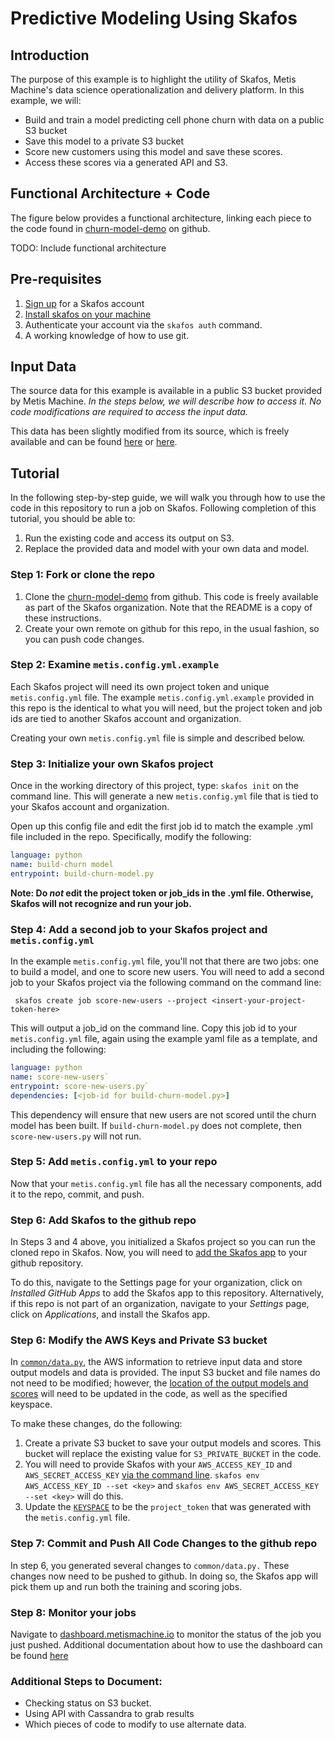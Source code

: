 # Predictive Modeling Using Skafos

## Introduction

The purpose of this example is to highlight the utility of Skafos, Metis Machine's data science operationalization and delivery platform. In this example, we will: 

* Build and train a model predicting cell phone churn with data on a public S3 bucket
* Save this model to a private S3 bucket
* Score new customers using this model and save these scores.
* Access these scores via a generated API and S3. 

## Functional Architecture + Code

The figure below provides a functional architecture, linking each piece to the code found in [churn-model-demo](https://github.com/skafos/churn-model-demo) on github.  

TODO: Include functional architecture

## Pre-requisites

1. [Sign up](https://dashboard.metismachine.io/sign-up) for a Skafos account
2. [Install skafos on your machine](https://docs.metismachine.io/docs/installation)
3. Authenticate your account via the `skafos auth` command.
4. A working knowledge of how to use git. 

## Input Data

The source data for this example is available in a public S3 bucket provided by Metis Machine. _In the steps below, we will describe how to access it. No code modifications are required to access the input data._

This data has been slightly modified from its source, which is freely available and can be found [here](https://www.ibm.com/communities/analytics/watson-analytics-blog/predictive-insights-in-the-telco-customer-churn-data-set/) or [here](https://www.kaggle.com/blastchar/telco-customer-churn/home). 

## Tutorial

In the following step-by-step guide, we will walk you through how to use the code in this repository to run a job on Skafos. Following completion of this tutorial, you should be able to: 

1. Run the existing code and access its output on S3.
2. Replace the provided data and model with your own data and model. 

### Step 1: Fork or clone the repo 

1. Clone the [churn-model-demo](https://github.com/skafos/churn-model-demo) from github. This code is freely available as part of the Skafos organization. Note that the README is a copy of these instructions. 
2. Create your own remote on github for this repo, in the usual fashion, so you can push code changes.  


### Step 2: Examine `metis.config.yml.example`

Each Skafos project will need its own project token and unique `metis.config.yml` file. The example `metis.config.yml.example` provided in this repo is the identical to what you will need, but the project token and job ids are tied to another Skafos account and organization. 

Creating your own `metis.config.yml` file is simple and described below. 

### Step 3: Initialize your own Skafos project 

Once in the working directory of this project, type: `skafos init` on the command line. This will generate a new `metis.config.yml` file that is tied to your Skafos account and organization. 

Open up this config file and edit the first job id to match the example .yml file included in the repo. Specifically, modify the following: 

``` yaml
language: python
name: build-churn model 
entrypoint: build-churn-model.py
```

**Note: Do _not_ edit the project token or job_ids in the .yml file. Otherwise, Skafos will not recognize and run your job.** 

### Step 4: Add a second job to your Skafos project and `metis.config.yml`

In the example `metis.config.yml` file, you'll not that there are two jobs: one to build a model, and one to score new users. You will need to add a second job to your Skafos project via the following command on the command line: 

` skafos create job score-new-users --project <insert-your-project-token-here>`

This will output a job_id on the command line. Copy this job id to your `metis.config.yml` file, again using the example yaml file as a template, and including the following:

``` yaml
language: python 
name: score-new-users`
entrypoint: score-new-users.py`
dependencies: [<job-id for build-churn-model.py>]
```

This dependency will ensure that new users are not scored until the churn model has been built. If `build-churn-model.py` does not complete, then `score-new-users.py` will not run. 

### Step 5: Add `metis.config.yml` to your repo

Now that your `metis.config.yml` file has all the necessary components, add it to the repo, commit, and push.  

### Step 6: Add Skafos to the github repo
In Steps 3 and 4 above, you initialized a Skafos project so you can run the cloned repo in Skafos. Now, you will need to [add the Skafos app](https://github.com/apps/skafos) to your github repository. 

To do this, navigate to the Settings page for your organization, click on _Installed GitHub Apps_ to add the Skafos app to this repository. Alternatively, if this repo is not part of an organization, navigate to your _Settings_ page, click on _Applications_, and install the Skafos app. 

### Step 6: Modify the AWS Keys and Private S3 bucket

In [`common/data.py`](https://github.com/skafos/churn-model-demo/blob/master/common/data.py), the AWS information to retrieve input data and store output models and data is provided. The input S3 bucket and file names do not need to be modified; however, the [location of the output models and scores](https://github.com/skafos/churn-model-demo/blob/master/common/data.py#L19) will need to be updated in the code, as well as the specified keyspace.

To make these changes, do the following: 

1. Create a private S3 bucket to save your output models and scores. This bucket will replace the existing value for `S3_PRIVATE_BUCKET` in the code. 
2. You will need to provide Skafos with your `AWS_ACCESS_KEY_ID` and `AWS_SECRET_ACCESS_KEY` [via the command line](https://docs.metismachine.io/docs/usage#section-setting-environment-variables). `skafos env AWS_ACCESS_KEY_ID --set <key>` and `skafos env AWS_SECRET_ACCESS_KEY --set <key>` will do this. 
3. Update the [`KEYSPACE`](https://github.com/skafos/churn-model-demo/blob/master/common/data.py#L26) to be the `project_token` that was generated with the `metis.config.yml` file. 

### Step 7: Commit and Push All Code Changes to the github repo

In step 6, you generated several changes to `common/data.py.` These changes now need to be pushed to github. In doing so, the Skafos app will pick them up and run both the training and scoring jobs. 

### Step 8: Monitor your jobs

Navigate to [dashboard.metismachine.io](https://dashboard.metismachine.io/) to monitor the status of the job you just pushed. Additional documentation about how to use the dashboard can be found [here](https://docs.metismachine.io/docs/dashboard)

### Additional Steps to Document:

* Checking status on S3 bucket.
* Using API with Cassandra to grab results
* Which pieces of code to modify to use alternate data. 





 


